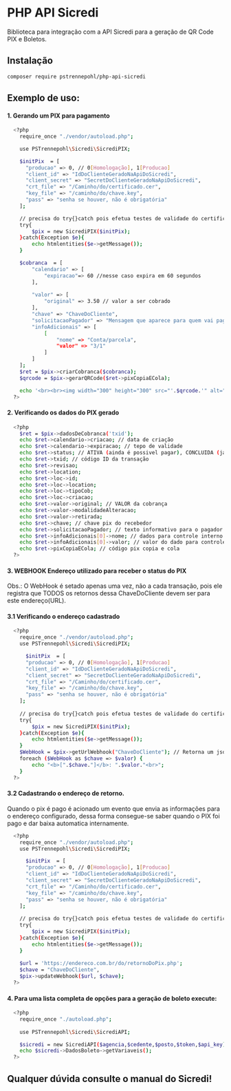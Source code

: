 # PHP API Sicredi
Biblioteca para integração com a API Sicredi para a geração de QR Code PIX e Boletos.


## Instalação
```bash
composer require pstrennepohl/php-api-sicredi
```
## Exemplo de uso:

#### 1. Gerando um PIX para pagamento
```bash
  <?php
    require_once "./vendor/autoload.php";

    use PSTrennepohl\Sicredi\SicrediPIX;

    $initPix  = [
      "producao" => 0, // 0[Homologação], 1[Producao]
      "client_id" => "IdDoClienteGeradoNaApiDoSicredi",
      "client_secret" => "SecretDoClienteGeradoNaApiDoSicredi",
      "crt_file" => "/Caminho/do/certificado.cer",
      "key_file" => "/caminho/do/chave.key",
      "pass" => "senha se houver, não é obrigatória"
    ];

    // precisa do try{}catch pois efetua testes de validade do certificado
    try{
        $pix = new SicrediPIX($initPix);
    }catch(Exception $e){
        echo htmlentities($e->getMessage());
    }

    $cobranca  = [
        "calendario" => [
            "expiracao"=> 60 //nesse caso expira em 60 segundos
        ],
       
        "valor" => [
            "original" => 3.50 // valor a ser cobrado
        ],
        "chave" => "ChaveDoCliente", 
        "solicitacaoPagador" => "Mensagem que aparece para quem vai pagar.",
        "infoAdicionais" => [
            [
                "nome" => "Conta/parcela",
                "valor" => "3/1"
            ]
        ]
    ];
    $ret = $pix->criarCobranca($cobranca);
    $qrcode = $pix->gerarQRCode($ret->pixCopiaECola);

    echo '<br><br><img width="300" height="300" src="'.$qrcode.'" alt="QR Code" />';
  ?>
```

#### 2. Verificando os dados do PIX gerado
```bash
  <?php
    $ret = $pix->dadosDeCobranca('txid');
    echo $ret->calendario->criacao; // data de criação
    echo $ret->calendario->expiracao; // tepo de validade
    echo $ret->status; // ATIVA (ainda é possivel pagar), CONCLUIDA (já foi paga)
    echo $ret->txid; // código ID da transação
    echo $ret->revisao; 
    echo $ret->location; 
    echo $ret->loc->id; 
    echo $ret->loc->location; 
    echo $ret->loc->tipoCob; 
    echo $ret->loc->criacao; 
    echo $ret->valor->original; // VALOR da cobrança
    echo $ret->valor->modalidadeAlteracao;
    echo $ret->valor->retirada;
    echo $ret->chave; // chave pix do recebedor
    echo $ret->solicitacaoPagador; // texto informativo para o pagador
    echo $ret->infoAdicionais[0]->nome; // dados para controle interno
    echo $ret->infoAdicionais[0]->valor; // valor do dado para controle interno
    echo $ret->pixCopiaECola; // código pix copia e cola
  ?>
```

#### 3. WEBHOOK Endereço utilizado para receber o status do PIX
  Obs.: O WebHook é setado apenas uma vez, não a cada transação, pois ele registra que TODOS os retornos dessa ChaveDoCliente devem ser para este endereço(URL).

#### 3.1 Verificando o endereço cadastrado
```bash
  <?php
    require_once "./vendor/autoload.php";
    use PSTrennepohl\Sicredi\SicrediPIX;

      $initPix  = [
      "producao" => 0, // 0[Homologação], 1[Producao]
      "client_id" => "IdDoClienteGeradoNaApiDoSicredi",
      "client_secret" => "SecretDoClienteGeradoNaApiDoSicredi",
      "crt_file" => "/Caminho/do/certificado.cer",
      "key_file" => "/caminho/do/chave.key",
      "pass" => "senha se houver, não é obrigatória"
    ];
    
    // precisa do try{}catch pois efetua testes de validade do certificado
    try{
        $pix = new SicrediPIX($initPix);
    }catch(Exception $e){
        echo htmlentities($e->getMessage());
    }
    $WebHook = $pix->getUrlWebhook("ChaveDoCliente"); // Retorna um json
    foreach ($WebHook as $chave => $valor) {
        echo "<b>[".$chave."]</b>: ".$valor."<br>";
    }
  ?>
```

#### 3.2 Cadastrando o endereço de retorno.
  Quando o pix é pago é acionado um evento que envia as informações para o endereço configurado, dessa forma consegue-se saber quando o PIX foi pago e dar baixa automatica internamente.
```bash  
  <?php 
    require_once "./vendor/autoload.php";
    use PSTrennepohl\Sicredi\SicrediPIX;

      $initPix  = [
      "producao" => 0, // 0[Homologação], 1[Producao]
      "client_id" => "IdDoClienteGeradoNaApiDoSicredi",
      "client_secret" => "SecretDoClienteGeradoNaApiDoSicredi",
      "crt_file" => "/Caminho/do/certificado.cer",
      "key_file" => "/caminho/do/chave.key",
      "pass" => "senha se houver, não é obrigatória"
    ];
    
    // precisa do try{}catch pois efetua testes de validade do certificado
    try{
        $pix = new SicrediPIX($initPix);
    }catch(Exception $e){
        echo htmlentities($e->getMessage());
    }
    
    $url = 'https://endereco.com.br/do/retornoDoPix.php';
    $chave = "ChaveDoCliente", 
    $pix->updateWebhook($url, $chave);
  ?>
```


#### 4. Para uma lista completa de opções para a geração de boleto execute:
```bash
  <?php
    require_once "./autoload.php";
    
    use PSTrennepohl\Sicredi\SicrediAPI;

    $sicredi = new SicrediAPI($agencia,$cedente,$posto,$token,$api_key);
    echo $sicredi->DadosBoleto->getVariaveis();
  ?>
```

## Qualquer dúvida consulte o manual do Sicredi!
